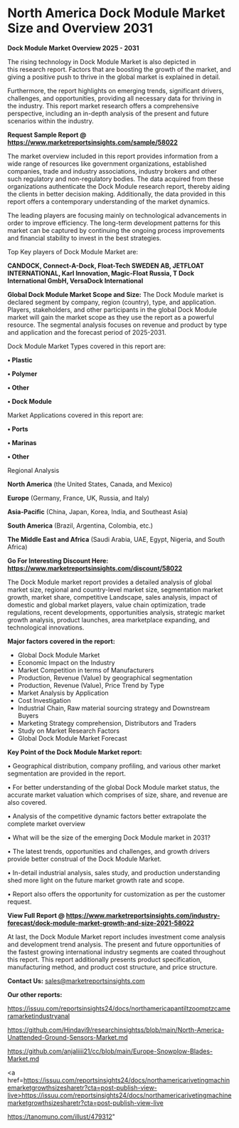 # North America Dock Module Market Size and Overview 2031

<Strong> Dock Module Market Overview 2025 - 2031</strong>

The rising technology in Dock Module Market is also depicted in this research report. Factors that are boosting the growth of the market, and giving a positive push to thrive in the global market is explained in detail.

Furthermore, the report highlights on emerging trends, significant drivers, challenges, and opportunities, providing all necessary data for thriving in the industry. This report market research offers a comprehensive perspective, including an in-depth analysis of the present and future scenarios within the industry.

<strong>Request Sample Report @ <a href=https://www.marketreportsinsights.com/sample/58022>https://www.marketreportsinsights.com/sample/58022</a></strong>

The market overview included in this report provides information from a wide range of resources like government organizations, established companies, trade and industry associations, industry brokers and other such regulatory and non-regulatory bodies. The data acquired from these organizations authenticate the Dock Module research report, thereby aiding the clients in better decision making. Additionally, the data provided in this report offers a contemporary understanding of the market dynamics.

The leading players are focusing mainly on technological advancements in order to improve efficiency. The long-term development patterns for this market can be captured by continuing the ongoing process improvements and financial stability to invest in the best strategies.

Top Key players of Dock Module Market are:

<strong>CANDOCK, Connect-A-Dock, Float-Tech SWEDEN AB, JETFLOAT INTERNATIONAL, Karl Innovation, Magic-Float Russia, T Dock International GmbH, VersaDock International</strong>

<strong><b>Global Dock Module Market Scope and Size:</b></strong>
The Dock Module market is declared segment by company, region (country), type, and application. Players, stakeholders, and other participants in the global Dock Module market will gain the market scope as they use the report as a powerful resource. The segmental analysis focuses on revenue and product by type and application and the forecast period of 2025-2031.

Dock Module Market Types covered in this report are:

<strong>• Plastic

• Polymer

• Other

• Dock Module</strong>

Market Applications covered in this report are:

<strong>• Ports

• Marinas

• Other</strong> 

Regional Analysis

<strong>North America</strong> (the United States, Canada, and Mexico)

<strong>Europe</strong> (Germany, France, UK, Russia, and Italy)

<strong>Asia-Pacific</strong> (China, Japan, Korea, India, and Southeast Asia)

<strong>South America</strong> (Brazil, Argentina, Colombia, etc.)

<strong>The Middle East and Africa</strong> (Saudi Arabia, UAE, Egypt, Nigeria, and South Africa)

<strong>Go For Interesting Discount Here: <a href=https://www.marketreportsinsights.com/discount/58022>https://www.marketreportsinsights.com/discount/58022</a></strong>

The Dock Module market report provides a detailed analysis of global market size, regional and country-level market size, segmentation market growth, market share, competitive Landscape, sales analysis, impact of domestic and global market players, value chain optimization, trade regulations, recent developments, opportunities analysis, strategic market growth analysis, product launches, area marketplace expanding, and technological innovations.

<strong><b>Major factors covered in the report:</b></strong>
<ul>
  <li>Global Dock Module Market </li>
  <li>Economic Impact on the Industry</li>
  <li>Market Competition in terms of Manufacturers</li>
  <li>Production, Revenue (Value) by geographical segmentation</li>
  <li>Production, Revenue (Value), Price Trend by Type</li>
  <li>Market Analysis by Application</li>
  <li>Cost Investigation</li>
  <li>Industrial Chain, Raw material sourcing strategy and Downstream Buyers</li>
  <li>Marketing Strategy comprehension, Distributors and Traders</li>
  <li>Study on Market Research Factors</li>
  <li>Global Dock Module Market Forecast</li>
</ul>

<strong><b>Key Point of the Dock Module Market report:</b></strong>

• Geographical distribution, company profiling, and various other market segmentation are provided in the report.

• For better understanding of the global Dock Module market status, the accurate market valuation which comprises of size, share, and revenue are also covered.

• Analysis of the competitive dynamic factors better extrapolate the complete market overview

• What will be the size of the emerging Dock Module market in 2031?

• The latest trends, opportunities and challenges, and growth drivers provide better construal of the Dock Module Market.

• In-detail industrial analysis, sales study, and production understanding shed more light on the future market growth rate and scope.

• Report also offers the opportunity for customization as per the customer request.

<strong><b>View Full Report @ <a href=https://www.marketreportsinsights.com/industry-forecast/dock-module-market-growth-and-size-2021-58022>https://www.marketreportsinsights.com/industry-forecast/dock-module-market-growth-and-size-2021-58022</a></b></strong>


At last, the Dock Module Market report includes investment come analysis and development trend analysis. The present and future opportunities of the fastest growing international industry segments are coated throughout this report. This report additionally presents product specification, manufacturing method, and product cost structure, and price structure.

<strong>Contact Us:</strong>
sales@marketreportsinsights.com

<strong>Our other reports:</strong>

<a href=https://issuu.com/reportsinsights24/docs/northamericapantiltzoomptzcameramarketindustryanal>https://issuu.com/reportsinsights24/docs/northamericapantiltzoomptzcameramarketindustryanal</a>

<a href=https://github.com/Hindavi9/researchinsightss/blob/main/North-America-Unattended-Ground-Sensors-Market.md>https://github.com/Hindavi9/researchinsightss/blob/main/North-America-Unattended-Ground-Sensors-Market.md</a>

<a href=https://github.com/anjaliiii21/cc/blob/main/Europe-Snowplow-Blades-Market.md>https://github.com/anjaliiii21/cc/blob/main/Europe-Snowplow-Blades-Market.md</a>

<a href=https://issuu.com/reportsinsights24/docs/northamericarivetingmachinemarketgrowthsizesharetr?cta=post-publish-view-live>https://issuu.com/reportsinsights24/docs/northamericarivetingmachinemarketgrowthsizesharetr?cta=post-publish-view-live</a>

<a href=https://tanomuno.com/illust/479312>https://tanomuno.com/illust/479312</a>"
